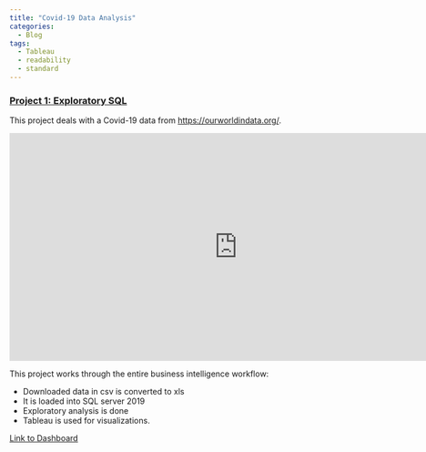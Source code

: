 ```yaml
---
title: "Covid-19 Data Analysis"
categories:
  - Blog
tags:
  - Tableau
  - readability
  - standard
---
```

### [Project 1: Exploratory SQL](https://github.com/dev7150/Exploratory_SQL) 



This project deals with a Covid-19 data from https://ourworldindata.org/.

<iframe width="800" height="400" src="https://github.com/dev7150/DS-portfolio/blob/master/assets/images/Tableau.png" frameborder="0" allowFullScreen="true"></iframe>


This project works through the entire business intelligence workflow:
* Downloaded data in csv is converted to xls
* It is loaded into SQL server 2019
* Exploratory analysis is done
* Tableau is used for visualizations. 

[Link to Dashboard](https://public.tableau.com/app/profile/dev7234/viz/CovidData_16293863858080/Dashboard1)
	
